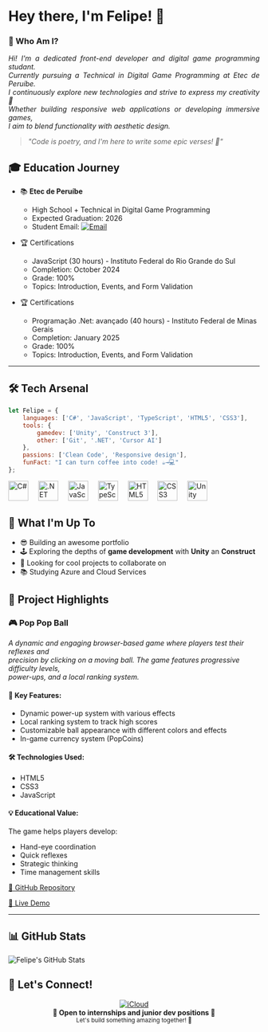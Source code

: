 # Hey there, I'm Felipe! 👋

### 🎯 Who Am I?

<p align="justify"><i>
Hi! I'm a dedicated front-end developer and digital game programming studant.<br>
Currently pursuing a Technical in Digital Game Programming at Etec de Peruíbe.<br> 
I continuously explore new technologies and strive to express my creativity 🧶<br>
Whether building responsive web applications or developing immersive games,<br>
I aim to blend functionality with aesthetic design.</i>
</p>

> *"Code is poetry, and I'm here to write some epic verses! 🚀"*

## 🎓 Education Journey

  
- 📚 **Etec de Peruíbe**
  - High School + Technical in Digital Game Programming
  - Expected Graduation: 2026
  - Student Email: [![Email](https://img.shields.io/badge/Email-FF0000?style=flat&logo=gmail&logoColor=white)](mailto:felipe.rodrigues241@etec.sp.gov.br)

- 🏆 Certifications  
  - JavaScript (30 hours) - Instituto Federal do Rio Grande do Sul
  - Completion: October 2024
  - Grade: 100%
  - Topics: Introduction, Events, and Form Validation
 
- 🏆 Certifications  
  - Programação .Net: avançado (40 hours) - Instituto Federal de Minas Gerais
  - Completion: January 2025
  - Grade: 100%
  - Topics: Introduction, Events, and Form Validation
 
---

## 🛠️ Tech Arsenal

```javascript
let Felipe = {
    languages: ['C#', 'JavaScript', 'TypeScript', 'HTML5', 'CSS3'],
    tools: {
        gamedev: ['Unity', 'Construct 3'],
        other: ['Git', '.NET', 'Cursor AI']
    },
    passions: ['Clean Code', 'Responsive design'],
    funFact: "I can turn coffee into code! ☕→💻"
};
```

<div align="left">
  <img src="https://cdn.jsdelivr.net/gh/devicons/devicon/icons/csharp/csharp-original.svg" height="40" alt="C#" />
  <img width="12" />
  <img src="https://cdn.jsdelivr.net/gh/devicons/devicon/icons/dot-net/dot-net-original.svg" height="40" alt=".NET" />
  <img width="12" />
  <img src="https://cdn.jsdelivr.net/gh/devicons/devicon/icons/javascript/javascript-original.svg" height="40" alt="JavaScript" />
  <img width="12" />
  <img src="https://cdn.jsdelivr.net/gh/devicons/devicon/icons/typescript/typescript-original.svg" height="40" alt="TypeScript" />
  <img width="12" />
  <img src="https://cdn.jsdelivr.net/gh/devicons/devicon/icons/html5/html5-original.svg" height="40" alt="HTML5" />
  <img width="12" />
  <img src="https://cdn.jsdelivr.net/gh/devicons/devicon/icons/css3/css3-original.svg" height="40" alt="CSS3" />
  <img width="12" />
  <img src="https://cdn.jsdelivr.net/gh/devicons/devicon/icons/unity/unity-original.svg" height="40" alt="Unity" />
  <img width="12" />
</div>

## 🚀 What I'm Up To

- 😎 Building an awesome portfolio
- 🕹️ Exploring the depths of **game development** with **Unity** an **Construct**
- 🤝 Looking for cool projects to collaborate on
- 📚 Studying Azure and Cloud Services
  
## 🌟 Project Highlights

### 🎮 Pop Pop Ball
*A dynamic and engaging browser-based game where players test their reflexes and <br>precision by clicking on a moving ball. The game features progressive difficulty levels, <br>power-ups, and a local ranking system.*

#### 🚀 Key Features:
- Dynamic power-up system with various effects
- Local ranking system to track high scores
- Customizable ball appearance with different colors and effects
- In-game currency system (PopCoins)

#### 🛠️ Technologies Used:
- HTML5
- CSS3
- JavaScript

#### 💡 Educational Value:
The game helps players develop:
- Hand-eye coordination
- Quick reflexes
- Strategic thinking
- Time management skills

[🔗 GitHub Repository](https://github.com/frodrigss/pop-pop-ball)

[🔗 Live Demo](https://pop-pop-ball.vercel.app)

---

## 📊 GitHub Stats

<img align="center" src="https://github-readme-stats.vercel.app/api?username=frodrigss&show_icons=true&line_height=27&count_private=true&title_color=ffffff&text_color=c9cacc&icon_color=2bbc8a&bg_color=1d1f21" alt="Felipe's GitHub Stats" />

## 🤝 Let's Connect!

<div align="center">
  <a href="mailto:soaresrodriguesf07@icloud.com">
    <img src="https://img.shields.io/badge/iCloud-3693F3?style=for-the-badge&logo=iCloud&logoColor=white" alt="iCloud">
  </a>
</div>

<div align="center">
  <b>💼 Open to internships and junior dev positions 💼</b>
  <br/>
  <sub>Let's build something amazing together! 🚀</sub>
</div>

